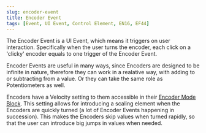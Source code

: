 ```yaml
---
slug: encoder-event
title: Encoder Event
tags: [Event, UI Event, Control Element, EN16, EF44]
---
```


The Encoder Event is a UI Event, which means it triggers on user interaction. Specifically when the user turns the encoder, each click on a 'clicky' encoder equals to one trigger of the Encoder Event.

Encoder Events are useful in many ways, since Encoders are designed to be infinite in nature, therefore they can work in a realative way, with adding to or subtracting from a value. Or they can take the same role as Potentiometers as well.

Encoders have a Velocity setting to them accessible in their [Encoder Mode Block](/docs/wiki/actions/element-settings/encoder-mode). This setting allows for introducing a scaling element when the Encoders are quickly turned (a lot of Encoder Events happening in succession). This makes the Encoders skip values when turned rapidly, so that the user can introduce big jumps in values when needed.